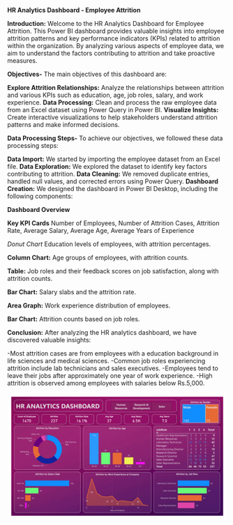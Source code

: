 **HR Analytics Dashboard - Employee Attrition**

**Introduction:**
Welcome to the HR Analytics Dashboard for Employee Attrition. This Power BI dashboard provides valuable insights into employee attrition patterns and key performance indicators (KPIs) related to attrition within the organization. By analyzing various aspects of employee data, we aim to understand the factors contributing to attrition and take proactive measures.

**Objectives-**
The main objectives of this dashboard are:

**Explore Attrition Relationships:** Analyze the relationships between attrition and various KPIs such as education, age, job roles, salary, and work experience.
**Data Processing:** Clean and process the raw employee data from an Excel dataset using Power Query in Power BI.
**Visualize Insights:** Create interactive visualizations to help stakeholders understand attrition patterns and make informed decisions.

**Data Processing Steps-**
To achieve our objectives, we followed these data processing steps:

**Data Import:** We started by importing the employee dataset from an Excel file.
**Data Exploration:** We explored the dataset to identify key factors contributing to attrition.
**Data Cleaning:** We removed duplicate entries, handled null values, and corrected errors using Power Query.
**Dashboard Creation:** We designed the dashboard in Power BI Desktop, including the following components:

**Dashboard Overview**

**Key KPI Cards**
Number of Employees,
Number of Attrition Cases,
Attrition Rate,
Average Salary,
Average Age,
Average Years of Experience

*Donut Chart*
Education levels of employees, with attrition percentages.

**Column Chart:**
Age groups of employees, with attrition counts.

**Table:**
Job roles and their feedback scores on job satisfaction, along with attrition counts.

**Bar Chart:**
Salary slabs and the attrition rate.

**Area Graph:**
Work experience distribution of employees.

**Bar Chart:**
Attrition counts based on job roles.

**Conclusion:**
After analyzing the HR analytics dashboard, we have discovered valuable insights:

-Most attrition cases are from employees with a education background in life sciences and medical sciences.
-Common job roles experiencing attrition include lab technicians and sales executives.
-Employees tend to leave their jobs after approximately one year of work experience.
-High attrition is observed among employees with salaries below Rs.5,000.

![Alt Text](https://github.com/akujur79/HR_Analytics_Dashboard_using_Power_BI/blob/main/HR%20Analytics-1.png)
